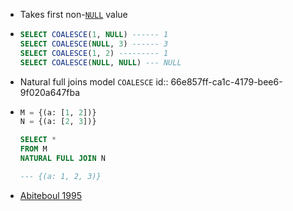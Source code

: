 - Takes first non-[`NULL`]([[Null]])  value
- ```sql
  SELECT COALESCE(1, NULL) ------ 1
  SELECT COALESCE(NULL, 3) ------ 3
  SELECT COALESCE(1, 2) --------- 1
  SELECT COALESCE(NULL, NULL) --- NULL
  ```
- Natural full joins model `COALESCE`
  id:: 66e857ff-ca1c-4179-bee6-9f020a647fba
- ```sql
  M = {(a: [1, 2])}
  N = {(a: [2, 3])}
  
  SELECT *
  FROM M
  NATURAL FULL JOIN N
  
  --- {(a: 1, 2, 3)}
  ```
- [Abiteboul 1995]([[abiteboul1995foundations]])